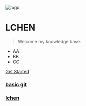 ![logo](https://docsify.js.org/_media/icon.svg)

# LCHEN

> Welcome my knowledge base.

* AA
* BB
* CC

[Get Started](#quick-start)
### [basic git](https://lchen142857.github.io/docs/Git/basic_git)
### [lchen](https://lchen142857.github.io/docs/README)
